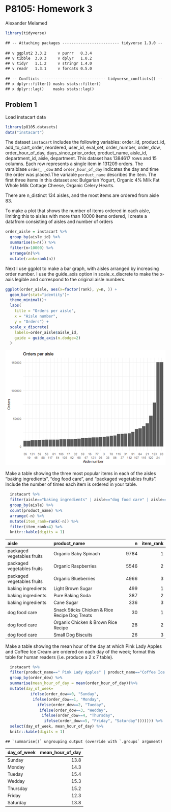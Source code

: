 P8105: Homework 3
================
Alexander Melamed

``` r
library(tidyverse)
```

    ## -- Attaching packages ------------------------- tidyverse 1.3.0 --

    ## v ggplot2 3.3.2     v purrr   0.3.4
    ## v tibble  3.0.3     v dplyr   1.0.2
    ## v tidyr   1.1.2     v stringr 1.4.0
    ## v readr   1.3.1     v forcats 0.5.0

    ## -- Conflicts ---------------------------- tidyverse_conflicts() --
    ## x dplyr::filter() masks stats::filter()
    ## x dplyr::lag()    masks stats::lag()

## Problem 1

Load instacart data

``` r
library(p8105.datasets)
data("instacart")
```

The dataset `instacart` includes the following variables: order\_id,
product\_id, add\_to\_cart\_order, reordered, user\_id, eval\_set,
order\_number, order\_dow, order\_hour\_of\_day,
days\_since\_prior\_order, product\_name, aisle\_id, department\_id,
aisle, department. This dataset has 1384617 rows and 15 columns. Each
row represents a single item in 131209 orders. The varaiblase `order_
_dow` and `order_hour_of_day` indicates the day and time the order was
placed.The variable `porduct_name` describes the item. The first three
items in this dataset are: Bulgarian Yogurt, Organic 4% Milk Fat Whole
Milk Cottage Cheese, Organic Celery Hearts.

There are n\_distinct 134 aisles, and the most items are ordered from
aisle 83.

To make a plot that shows the number of items ordered in each aisle,
limiting this to aisles with more than 10000 items ordered, I create a
datafrom consisting of aisles and number of orders

``` r
order_aisle = instacart %>% 
  group_by(aisle_id) %>% 
  summarise(n=n()) %>% 
  filter(n>10000) %>%
  arrange(n)%>%
  mutate(rank=rank(n))
```

Next I use ggplot to make a bar graph, with aisles arranged by
increasing order number. I use the guide\_axis option in
scale\_x\_discrete to make the x-axis legible and correspond to the
original aisle numbers.

``` r
ggplot(order_aisle, aes(x=factor(rank), y=n, )) +
  geom_bar(stat="identity")+
  theme_minimal()+
  labs(
    title = "Orders per aisle",
    x = "Aisle number",
    y = "Orders") +
  scale_x_discrete(
    labels=order_aisle$aisle_id,
    guide = guide_axis(n.dodge=2)
  )
```

![](p8105_hw3_AM5195_files/figure-gfm/unnamed-chunk-4-1.png)<!-- -->

Make a table showing the three most popular items in each of the aisles
“baking ingredients”, “dog food care”, and “packaged vegetables
fruits”. Include the number of times each item is ordered in your
table.

``` r
  instacart %>% 
  filter(aisle=="baking ingredients" | aisle=="dog food care" | aisle=="packaged vegetables fruits") %>% 
  group_by(aisle) %>% 
  count(product_name) %>% 
  arrange(-n) %>% 
  mutate(item_rank=rank(-n)) %>% 
  filter(item_rank<4) %>% 
  knitr::kable(digits = 1)
```

| aisle                      | product\_name                                 |    n | item\_rank |
| :------------------------- | :-------------------------------------------- | ---: | ---------: |
| packaged vegetables fruits | Organic Baby Spinach                          | 9784 |          1 |
| packaged vegetables fruits | Organic Raspberries                           | 5546 |          2 |
| packaged vegetables fruits | Organic Blueberries                           | 4966 |          3 |
| baking ingredients         | Light Brown Sugar                             |  499 |          1 |
| baking ingredients         | Pure Baking Soda                              |  387 |          2 |
| baking ingredients         | Cane Sugar                                    |  336 |          3 |
| dog food care              | Snack Sticks Chicken & Rice Recipe Dog Treats |   30 |          1 |
| dog food care              | Organix Chicken & Brown Rice Recipe           |   28 |          2 |
| dog food care              | Small Dog Biscuits                            |   26 |          3 |

Make a table showing the mean hour of the day at which Pink Lady Apples
and Coffee Ice Cream are ordered on each day of the week; format this
table for human readers (i.e. produce a 2 x 7 table).

``` r
  instacart %>% 
  filter(product_name==" Pink Lady Apples" | product_name=="Coffee Ice Cream") %>% 
  group_by(order_dow) %>% 
  summarise(mean_hour_of_day = mean(order_hour_of_day))%>% 
  mutate(day_of_week=
           ifelse(order_dow==0, "Sunday",
            ifelse(order_dow==1, "Monday",
              ifelse(order_dow==2, "Tueday",
               ifelse(order_dow==3, "Wedday",
                ifelse(order_dow==4, "Thursday",
                 ifelse(order_dow==5, "Friday", "Saturday"))))))) %>% 
  select(day_of_week, mean_hour_of_day) %>% 
  knitr::kable(digits = 1) 
```

    ## `summarise()` ungrouping output (override with `.groups` argument)

| day\_of\_week | mean\_hour\_of\_day |
| :------------ | ------------------: |
| Sunday        |                13.8 |
| Monday        |                14.3 |
| Tueday        |                15.4 |
| Wedday        |                15.3 |
| Thursday      |                15.2 |
| Friday        |                12.3 |
| Saturday      |                13.8 |
